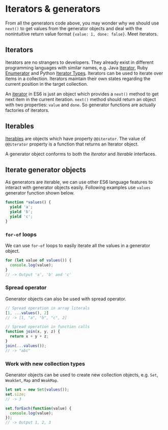 # Iterators & generators

From all the generators code above, you may wonder why we should use `next()` to get values from the generator objects and deal with the nonintuitive return value format `{value: 1, done: false}`. Meet iterators.

## Iterators

Iterators are no strangers to developers. They already exist in different programming languages with similar names, e.g. Java [Iterator](https://docs.oracle.com/javase/8/docs/api/java/util/Iterator.html), Ruby [Enumerator](https://ruby-doc.org/core-2.3.1/Enumerator.html) and Python [Iterator Types](https://docs.python.org/2/library/stdtypes.html#iterator-types). Iterators can be used to iterate over items in a collection. Iterators maintain their own states regarding the current position in the target collection.

An [iterator](http://www.ecma-international.org/ecma-262/6.0/#sec-iterator-interface) in ES6 is just an object which provides a `next()` method to get next item in the current iteration. `next()` method should return an object with two properties: `value` and `done`. So generator functions are actually factories of iterators.

## Iterables

[Iterables](http://www.ecma-international.org/ecma-262/6.0/#sec-iterator-interface) are objects which have property `@@iterator`. The value of `@@iterator` property is a function that returns an Iterator object.

A generator object conforms to both the *Iterator* and *Iterable* interfaces.

## Iterate generator objects

As generators are iterable, we can use other ES6 language features to interact with generator objects easily. Following examples use `values` generator function shown below.

```js
function *values() {
  yield 'a';
  yield 'b';
  yield 'c';
}
```

### `for-of` loops

We can use `for-of` loops to easily iterate all the values in a generator object.

```js
for (let value of values()) {
  console.log(value);
}
// -> Output 'a', 'b' and 'c'
```

### Spread operator

Generator objects can also be used with spread operator.

```js
// Spread operation in array literals
[1, ...values(), 2]
// -> [1, "a", "b", "c", 2]

// Spread operation in function calls
function join(x, y, z) {
  return x + y + z;
}
join(...values());
// -> "abc"
```

### Work with new collection types

Generator objects can be used to create new collection objects, e.g. `Set`, `WeakSet`, `Map` and `WeakMap`.

```js
let set = new Set(values());
set.size;
// -> 3

set.forEach(function(value) {
  console.log(value);
});
// -> Output 1, 2, 3
```
